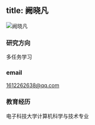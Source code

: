 title: 阙晓凡
---
![阙晓凡](http://7xohr3.com1.z0.glb.clouddn.com/%E9%98%99%E6%99%93%E5%87%A1.jpg)

### 研究方向
多任务学习
### email
1612262638@qq.com
### 教育经历
电子科技大学计算机科学与技术专业 

